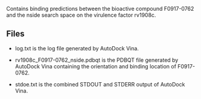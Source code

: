 Contains binding predictions between the bioactive compound F0917-0762 and the nside search space on the virulence factor rv1908c.

## Files

- log.txt is the log file generated by AutoDock Vina.

- rv1908c_F0917-0762_nside.pdbqt is the PDBQT file generated by AutoDock Vina containing the orientation and binding location of F0917-0762.

- stdoe.txt is the combined STDOUT and STDERR output of AutoDock Vina.

